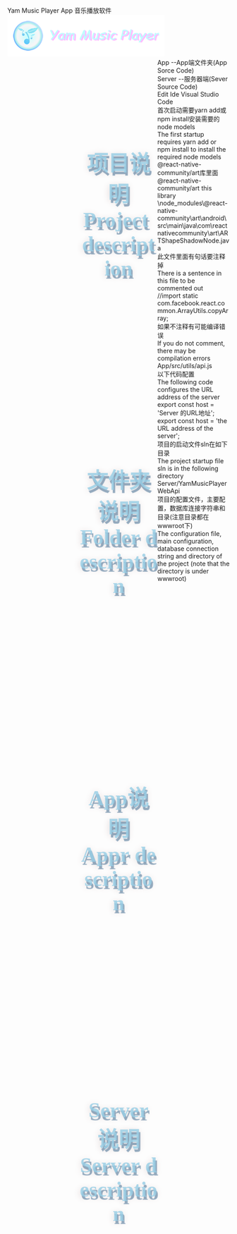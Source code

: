 <div id="MainDiv" style="width: 100%;height: 100%;border: 0px solid red;">
        <div class="navbar">
            <div class="title-container">
                <div class="title">Yam Music Player App 音乐播放软件</div>
            </div>
        </div>
        <div id="ContentDiv" style="width: 100%;height: 85%;border: 0px solid red;overflow-x: hidden;overflow-y: auto;" >
            <img class="bigLogo" src="https://raw.githubusercontent.com/yam126/YamMusicReactPlayer/master/App/src/images/LogoHorizontal.png" />
            <div class="title" style="width: 35%;height: 13vh;font-family: 'Microsoft YaHei UI';font-size: 5vw;font-weight: 700;color: #99cee5d1;text-align: center;margin-top: 5vh;margin-left: 32.5%;text-shadow: 3px 7px 1px #3f6a8f8a, -1px 3px 16px #e0d6d6;border: 0px solid red;float: left;" >
                项目说明<br/>
                Project&nbsp;description<br/>
            </div>
            <div class="title" style="width: 35%;height: 13vh;font-family: 'Microsoft YaHei UI';font-size: 5vw;font-weight: 700;color: #99cee5d1;text-align: center;margin-top: 5vh;margin-left: 32.5%;text-shadow: 3px 7px 1px #3f6a8f8a, -1px 3px 16px #e0d6d6;border: 0px solid red;float: left;" >
                文件夹说明<br/>
                Folder&nbsp;description<br/>
            </div>
            <div class="Content">
                App --App端文件夹(App Sorce Code)<br/>
                Server --服务器端(Sever Source Code)<br/>
            </div>
             <div class="title" style="width: 35%;height: 13vh;font-family: 'Microsoft YaHei UI';font-size: 5vw;font-weight: 700;color: #99cee5d1;text-align: center;margin-top: 5vh;margin-left: 32.5%;text-shadow: 3px 7px 1px #3f6a8f8a, -1px 3px 16px #e0d6d6;border: 0px solid red;float: left;" >
                App说明<br/>
                Appr&nbsp;description<br/>
            </div>
            <div class="Content">
                Edit Ide Visual Studio Code<br/>
                首次启动需要yarn add或npm install安装需要的node models<br/>
                The first startup requires yarn add or npm install to install the required node models<br/>
                @react-native-community/art库里面<br/>
                @react-native-community/art this library<br/>
                \node_modules\@react-native-community\art\android\src\main\java\com\reactnativecommunity\art\ARTShapeShadowNode.java<br/>
                此文件里面有句话要注释掉<br/>
                There is a sentence in this file to be commented out<br/>
                //import static com.facebook.react.common.ArrayUtils.copyArray;<br/>
                如果不注释有可能编译错误<br/>
                If you do not comment, there may be compilation errors<br/>
                App/src/utils/api.js<br/>
                以下代码配置<br/>
                The following code configures the URL address of the server<br/>
                export const host = 'Server 的URL地址';<br/>
                export const host = 'the URL address of the server';<br/>
            </div>
            <div class="title" style="width: 35%;height: 13vh;font-family: 'Microsoft YaHei UI';font-size: 5vw;font-weight: 700;color: #99cee5d1;text-align: center;margin-top: 5vh;margin-left: 32.5%;text-shadow: 3px 7px 1px #3f6a8f8a, -1px 3px 16px #e0d6d6;border: 0px solid red;float: left;" >
                Server说明<br/>
                Server&nbsp;description<br/>
            </div>
            <div class="Content">
                项目的启动文件sln在如下目录<br/> 
                The project startup file sln is in the following directory<br/>
                Server/YamMusicPlayerWebApi<br/>
                项目的配置文件，主要配置，数据库连接字符串和目录(注意目录都在wwwroot下)<br/>
                The configuration file, main configuration, database connection string and directory of the project (note that the directory is under wwwroot)<br/
                Server/YamMusicPlayerWebApi/appsettings.json<br/>
            </div>
</div>
